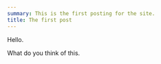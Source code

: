 ```yaml
---
summary: This is the first posting for the site.
title: The first post
---
```


Hello.

What do you think of this.